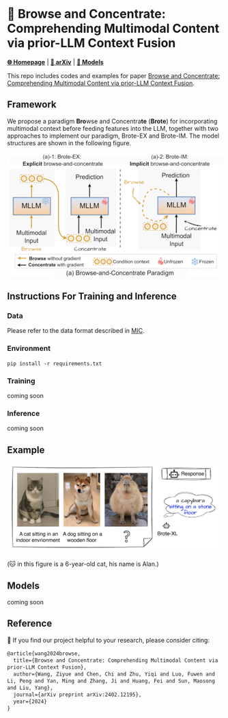 # 👀 Browse and Concentrate: Comprehending Multimodal Content via prior-LLM Context Fusion

[**🌐 Homepage**](https://stephenzhuyiqi.github.io/Brote/) | [**📖 arXiv**](https://arxiv.org/pdf/2402.12195.pdf) | [**🤗 Models**](https://huggingface.co/wangphoebe/Brote-IM-XXL)

This repo includes codes and examples for paper [Browse and Concentrate: Comprehending Multimodal Content via prior-LLM Context Fusion](https://arxiv.org/pdf/2402.12195.pdf). 

## Framework
We propose a paradigm **Bro**wse and Concentra**te** (**Brote**) for incorporating multimodal context before feeding features into the LLM, together with two approaches to implement our paradigm, Brote-EX and Brote-IM. The model structures are shown in the following figure.

<img src="./figures/model.png" alt="Image" width="600">

## Instructions For Training and Inference

### Data
Please refer to the data format described in [MIC](https://github.com/HaozheZhao/MIC).

### Environment
```
pip install -r requirements.txt
```

### Training
coming soon

### Inference
coming soon

## Example
<img src="./figures/git_showcase.png" alt="Image" width="600">

(🐱 in this figure is a 6-year-old cat, his name is Alan.)

## Models
coming soon

## Reference

📑 If you find our project helpful to your research, please consider citing:
```
@article{wang2024browse,
  title={Browse and Concentrate: Comprehending Multimodal Content via prior-LLM Context Fusion},
  author={Wang, Ziyue and Chen, Chi and Zhu, Yiqi and Luo, Fuwen and Li, Peng and Yan, Ming and Zhang, Ji and Huang, Fei and Sun, Maosong and Liu, Yang},
  journal={arXiv preprint arXiv:2402.12195},
  year={2024}
}
```
